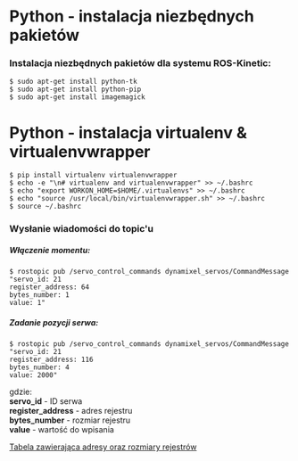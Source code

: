 # Python - instalacja niezbędnych pakietów

### Instalacja niezbędnych pakietów dla systemu ROS-Kinetic:
```
$ sudo apt-get install python-tk
$ sudo apt-get install python-pip
$ sudo apt-get install imagemagick
```


# Python - instalacja virtualenv & virtualenvwrapper

```
$ pip install virtualenv virtualenvwrapper
$ echo -e "\n# virtualenv and virtualenvwrapper" >> ~/.bashrc
$ echo "export WORKON_HOME=$HOME/.virtualenvs" >> ~/.bashrc
$ echo "source /usr/local/bin/virtualenvwrapper.sh" >> ~/.bashrc
$ source ~/.bashrc
```

### Wysłanie wiadomości do topic'u

##### Włączenie momentu:
```
$ rostopic pub /servo_control_commands dynamixel_servos/CommandMessage "servo_id: 21
register_address: 64
bytes_number: 1
value: 1" 
```
##### Zadanie pozycji serwa:
```
$ rostopic pub /servo_control_commands dynamixel_servos/CommandMessage "servo_id: 21
register_address: 116
bytes_number: 4
value: 2000" 
```
gdzie:  
**servo_id** - ID serwa  
**register_address** - adres rejestru  
**bytes_number** - rozmiar rejestru  
**value** - wartość do wpisania

[Tabela zawierająca adresy oraz rozmiary rejestrów](http://support.robotis.com/en/product/actuator/dynamixel_x/xm_series/xm430-w210.htm#bookmark23) 

